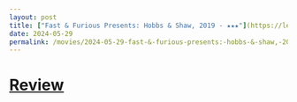 ```yaml
---
layout: post
title: ["Fast & Furious Presents: Hobbs & Shaw, 2019 - ★★★"](https://letterboxd.com/pavlesap/film/fast-furious-presents-hobbs-shaw/) #"Fast & Furious Presents: Hobbs & Shaw, 2019 - ★★★"
date: 2024-05-29
permalink: /movies/2024-05-29-fast-&-furious-presents:-hobbs-&-shaw,-2019---★★★/
---
```


# [Review](https://letterboxd.com/pavlesap/film/fast-furious-presents-hobbs-shaw/)

